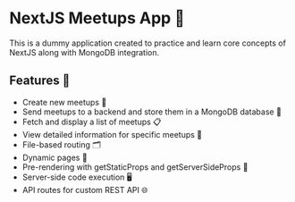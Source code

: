 # NextJS Meetups App 🚀
This is a dummy application created to practice and learn core concepts of NextJS along with MongoDB integration.
## Features 🌟
- Create new meetups 📝
- Send meetups to a backend and store them in a MongoDB database 💾
- Fetch and display a list of meetups 📋
- View detailed information for specific meetups 🔎
- File-based routing 🗂️
- Dynamic pages 📄
- Pre-rendering with getStaticProps and getServerSideProps 🎨
- Server-side code execution 🖥️
- API routes for custom REST API 🌐

 